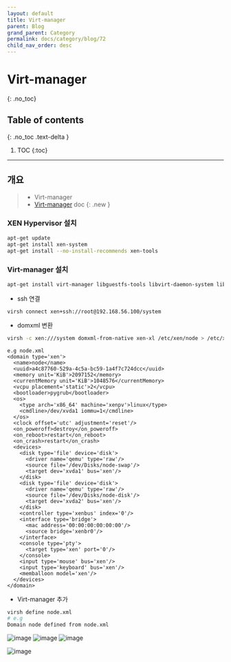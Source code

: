 ```yaml
---
layout: default
title: Virt-manager
parent: Blog
grand_parent: Category
permalink: docs/category/blog/72
child_nav_order: desc
---
```

# Virt-manager
{: .no_toc}

## Table of contents
{: .no_toc .text-delta }

1. TOC
{:toc}

---
## 개요

> - Virt-manager
> - [Virt-manager]([https://learn.microsoft.com/ko-kr/windows-server/administration/openssh/openssh_install_firstuse](https://virt-manager.org/)) doc
{: .new }

### XEN Hypervisor 설치

```bash
apt-get update
apt-get install xen-system
apt-get install --no-install-recommends xen-tools
```

### Virt-manager 설치

```bash
apt-get install virt-manager libguestfs-tools libvirt-daemon-system libvirt-daemon-driver-xen ssh-askpass --no-install-recommends
```

- ssh 연결
```
virsh connect xen+ssh://root@192.168.56.100/system
```

- domxml 변환
```bash
virsh -c xen:///system domxml-from-native xen-xl /etc/xen/node > /etc/xen/node.xml
```

```
e.g node.xml
<domain type='xen'>
  <name>node</name>
  <uuid>a4c87760-529a-4c5a-bc59-1a4f7c724dcc</uuid>
  <memory unit='KiB'>2097152</memory>
  <currentMemory unit='KiB'>1048576</currentMemory>
  <vcpu placement='static'>2</vcpu>
  <bootloader>pygrub</bootloader>
  <os>
    <type arch='x86_64' machine='xenpv'>linux</type>
    <cmdline>/dev/xvda1 iommu=1</cmdline>
  </os>
  <clock offset='utc' adjustment='reset'/>
  <on_poweroff>destroy</on_poweroff>
  <on_reboot>restart</on_reboot>
  <on_crash>restart</on_crash>
  <devices>
    <disk type='file' device='disk'>
      <driver name='qemu' type='raw'/>
      <source file='/dev/Disks/node-swap'/>
      <target dev='xvda1' bus='xen'/>
    </disk>
    <disk type='file' device='disk'>
      <driver name='qemu' type='raw'/>
      <source file='/dev/Disks/node-disk'/>
      <target dev='xvda2' bus='xen'/>
    </disk>
    <controller type='xenbus' index='0'/>
    <interface type='bridge'>
      <mac address='00:00:00:00:00:00'/>
      <source bridge='xenbr0'/>
    </interface>
    <console type='pty'>
      <target type='xen' port='0'/>
    </console>
    <input type='mouse' bus='xen'/>
    <input type='keyboard' bus='xen'/>
    <memballoon model='xen'/>
  </devices>
</domain>
```

- Virt-manager 추가
```bash
virsh define node.xml
# e.g 
Domain node defined from node.xml
```

![image](https://github.com/heaths2/heaths2.github.io/assets/36792594/b26c816a-c4f7-411e-9d4b-67c548d9943d)
![image](https://github.com/heaths2/heaths2.github.io/assets/36792594/dc1eca3c-dda8-4e1c-9316-923c183c18b5)
![image](https://github.com/heaths2/heaths2.github.io/assets/36792594/9dadaed8-70b5-4037-bc40-cb20310f04ef)

![image](https://github.com/heaths2/heaths2.github.io/assets/36792594/1873c7fb-0ac7-4503-9ae1-54a1f11a2d0b)
